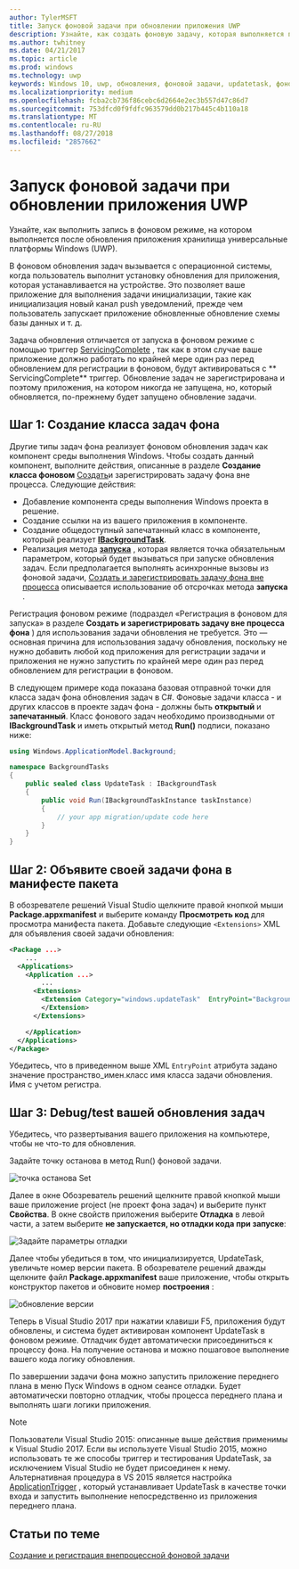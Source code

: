 ```yaml
---
author: TylerMSFT
title: Запуск фоновой задачи при обновлении приложения UWP
description: Узнайте, как создать фоновую задачу, которая выполняется при обновлении приложения магазина универсальной платформы Windows (UWP).
ms.author: twhitney
ms.date: 04/21/2017
ms.topic: article
ms.prod: windows
ms.technology: uwp
keywords: Windows 10, uwp, обновления, фоновой задачи, updatetask, фоновом режиме
ms.localizationpriority: medium
ms.openlocfilehash: fcba2cb736f86cebc6d2664e2ec3b557d47c86d7
ms.sourcegitcommit: 753dfcd0f9fdfc963579dd0b217b445c4b110a18
ms.translationtype: MT
ms.contentlocale: ru-RU
ms.lasthandoff: 08/27/2018
ms.locfileid: "2857662"
---
```

# <a name="run-a-background-task-when-your-uwp-app-is-updated"></a>Запуск фоновой задачи при обновлении приложения UWP

Узнайте, как выполнить запись в фоновом режиме, на котором выполняется после обновления приложения хранилища универсальные платформы Windows (UWP).

В фоновом обновления задач вызывается с операционной системы, когда пользователь выполнит установку обновления для приложения, которая устанавливается на устройстве. Это позволяет ваше приложение для выполнения задачи инициализации, такие как инициализация новый канал push уведомлений, прежде чем пользователь запускает приложение обновленные обновление схемы базы данных и т. д.

Задача обновления отличается от запуска в фоновом режиме с помощью триггер [ServicingComplete](https://docs.microsoft.com/uwp/api/Windows.ApplicationModel.Background.SystemTriggerType) , так как в этом случае ваше приложение должно работать по крайней мере один раз перед обновлением для регистрации в фоновом, будут активироваться с ** ServicingComplete** триггер.  Обновление задач не зарегистрирована и поэтому приложения, на котором никогда не запущена, но, который обновляется, по-прежнему будет запущено обновление задачи.

## <a name="step-1-create-the-background-task-class"></a>Шаг 1: Создание класса задач фона

Другие типы задач фона реализует фоновом обновления задач как компонент среды выполнения Windows. Чтобы создать данный компонент, выполните действия, описанные в разделе **Создание класса фоновом** [Создать](https://docs.microsoft.com/windows/uwp/launch-resume/create-and-register-a-background-task)и зарегистрировать задачу фона вне процесса. Следующие действия:

- Добавление компонента среды выполнения Windows проекта в решение.
- Создание ссылки на из вашего приложения в компоненте.
- Создание общедоступный запечатанный класс в компоненте, который реализует [**IBackgroundTask**](https://msdn.microsoft.com/library/windows/apps/br224794).
- Реализация метода [**запуска**](https://msdn.microsoft.com/library/windows/apps/br224811) , которая является точка обязательным параметром, который будет вызываться при запуске обновления задач. Если предполагается выполнять асинхронные вызовы из фоновой задачи, [Создать и зарегистрировать задачу фона вне процесса](https://docs.microsoft.com/windows/uwp/launch-resume/create-and-register-a-background-task) описывается использование об отсрочках метода **запуска** .

Регистрация фоновом режиме (подраздел «Регистрация в фоновом для запуска» в разделе **Создать и зарегистрировать задачу вне процесса фона** ) для использования задачи обновления не требуется. Это — основная причина для использования задачу обновления, поскольку не нужно добавить любой код приложения для регистрации задачи и приложения не нужно запустить по крайней мере один раз перед обновлением для регистрации в фоновом.

В следующем примере кода показана базовая отправной точки для класса задач фона обновления задач в C#. Фоновые задачи класса - и других классов в проекте задач фона - должны быть **открытый** и **запечатанный**. Класс фонового задач необходимо производными от **IBackgroundTask** и иметь открытый метод **Run()** подписи, показано ниже:

```cs
using Windows.ApplicationModel.Background;

namespace BackgroundTasks
{
    public sealed class UpdateTask : IBackgroundTask
    {
        public void Run(IBackgroundTaskInstance taskInstance)
        {
            // your app migration/update code here
        }
    }
}
```

## <a name="step-2-declare-your-background-task-in-the-package-manifest"></a>Шаг 2: Объявите своей задачи фона в манифесте пакета

В обозревателе решений Visual Studio щелкните правой кнопкой мыши **Package.appxmanifest** и выберите команду **Просмотреть код** для просмотра манифеста пакета. Добавьте следующие `<Extensions>` XML для объявления своей задачи обновления:

```XML
<Package ...>
    ...
  <Applications>  
    <Application ...>  
        ...
      <Extensions>  
        <Extension Category="windows.updateTask"  EntryPoint="BackgroundTasks.UpdateTask">  
        </Extension>  
      </Extensions>

    </Application>  
  </Applications>  
</Package>
```

Убедитесь, что в приведенном выше XML `EntryPoint` атрибута задано значение пространство_имен.класс имя класса задачи обновления. Имя с учетом регистра.

## <a name="step-3-debugtest-your-update-task"></a>Шаг 3: Debug/test вашей обновления задач

Убедитесь, что развертывания вашего приложения на компьютере, чтобы не что-то для обновления.

Задайте точку останова в метод Run() фоновой задачи.

![точка останова Set](images/run-func-breakpoint.png)

Далее в окне Обозреватель решений щелкните правой кнопкой мыши ваше приложение project (не проект фона задач) и выберите пункт **Свойства**. В окне свойств приложения выберите **Отладка** в левой части, а затем выберите **не запускается, но отладки кода при запуске**:

![Задайте параметры отладки](images/do-not-launch-but-debug.png)

Далее чтобы убедиться в том, что инициализируется, UpdateTask, увеличьте номер версии пакета. В обозревателе решений дважды щелкните файл **Package.appxmanifest** ваше приложение, чтобы открыть конструктор пакетов и обновите номер **построения** :

![обновление версии](images/bump-version.png)

Теперь в Visual Studio 2017 при нажатии клавиши F5, приложения будут обновлены, и система будет активирован компонент UpdateTask в фоновом режиме. Отладчик будет автоматически присоединиться к процессу фона. На получение останова и можно пошаговое выполнение вашего кода логику обновления.

По завершении задачи фона можно запустить приложение переднего плана в меню Пуск Windows в одном сеансе отладки. Будет автоматически повторно отладчик, чтобы процесса переднего плана и выполнять шаги логики приложения.

> [!NOTE]
> Пользователи Visual Studio 2015: описанные выше действия применимы к Visual Studio 2017. Если вы используете Visual Studio 2015, можно использовать те же способы триггер и тестирования UpdateTask, за исключением Visual Studio не будет присоединен к нему. Альтернативная процедура в VS 2015 является настройка [ApplicationTrigger](https://docs.microsoft.com/windows/uwp/launch-resume/trigger-background-task-from-app) , который устанавливает UpdateTask в качестве точки входа и запустить выполнение непосредственно из приложения переднего плана.

## <a name="see-also"></a>Статьи по теме

[Создание и регистрация внепроцессной фоновой задачи](https://docs.microsoft.com/windows/uwp/launch-resume/create-and-register-a-background-task)
